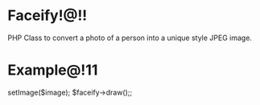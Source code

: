 Faceify!@!!
===========
PHP Class to convert a photo of a person into a unique style JPEG image.

Example@!11
========
<?php
require_once 'Facify.php';
$image = 'sample.jpg';
$faceify = new Facify();
$faceify->setImage($image);

$faceify->draw();;
